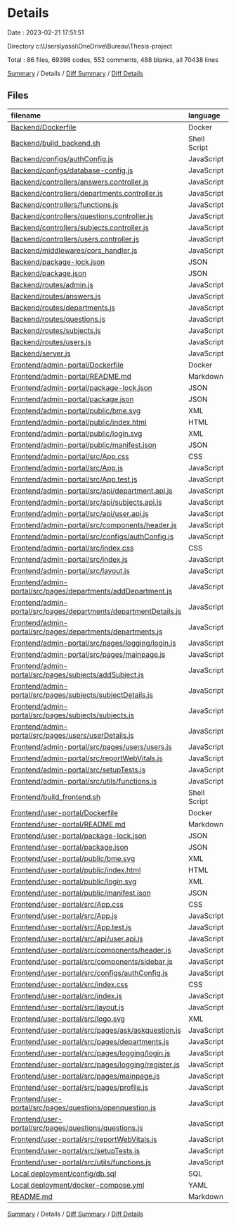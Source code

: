 # Details

Date : 2023-02-21 17:51:51

Directory c:\\Users\\yassi\\OneDrive\\Bureau\\Thesis-project

Total : 86 files,  69398 codes, 552 comments, 488 blanks, all 70438 lines

[Summary](results.md) / Details / [Diff Summary](diff.md) / [Diff Details](diff-details.md)

## Files
| filename | language | code | comment | blank | total |
| :--- | :--- | ---: | ---: | ---: | ---: |
| [Backend/Dockerfile](/Backend/Dockerfile) | Docker | 7 | 0 | 1 | 8 |
| [Backend/build_backend.sh](/Backend/build_backend.sh) | Shell Script | 6 | 1 | 4 | 11 |
| [Backend/configs/authConfig.js](/Backend/configs/authConfig.js) | JavaScript | 17 | 2 | 2 | 21 |
| [Backend/configs/database-config.js](/Backend/configs/database-config.js) | JavaScript | 15 | 1 | 0 | 16 |
| [Backend/controllers/answers.controller.js](/Backend/controllers/answers.controller.js) | JavaScript | 33 | 21 | 11 | 65 |
| [Backend/controllers/departments.controller.js](/Backend/controllers/departments.controller.js) | JavaScript | 70 | 53 | 17 | 140 |
| [Backend/controllers/functions.js](/Backend/controllers/functions.js) | JavaScript | 32 | 18 | 10 | 60 |
| [Backend/controllers/questions.controller.js](/Backend/controllers/questions.controller.js) | JavaScript | 114 | 71 | 23 | 208 |
| [Backend/controllers/subjects.controller.js](/Backend/controllers/subjects.controller.js) | JavaScript | 77 | 60 | 16 | 153 |
| [Backend/controllers/users.controller.js](/Backend/controllers/users.controller.js) | JavaScript | 102 | 63 | 20 | 185 |
| [Backend/middlewares/cors_handler.js](/Backend/middlewares/cors_handler.js) | JavaScript | 11 | 4 | 2 | 17 |
| [Backend/package-lock.json](/Backend/package-lock.json) | JSON | 2,170 | 0 | 1 | 2,171 |
| [Backend/package.json](/Backend/package.json) | JSON | 23 | 0 | 1 | 24 |
| [Backend/routes/admin.js](/Backend/routes/admin.js) | JavaScript | 8 | 1 | 3 | 12 |
| [Backend/routes/answers.js](/Backend/routes/answers.js) | JavaScript | 6 | 8 | 10 | 24 |
| [Backend/routes/departments.js](/Backend/routes/departments.js) | JavaScript | 9 | 6 | 10 | 25 |
| [Backend/routes/questions.js](/Backend/routes/questions.js) | JavaScript | 11 | 8 | 16 | 35 |
| [Backend/routes/subjects.js](/Backend/routes/subjects.js) | JavaScript | 10 | 6 | 9 | 25 |
| [Backend/routes/users.js](/Backend/routes/users.js) | JavaScript | 10 | 7 | 12 | 29 |
| [Backend/server.js](/Backend/server.js) | JavaScript | 14 | 7 | 13 | 34 |
| [Frontend/admin-portal/Dockerfile](/Frontend/admin-portal/Dockerfile) | Docker | 7 | 0 | 1 | 8 |
| [Frontend/admin-portal/README.md](/Frontend/admin-portal/README.md) | Markdown | 38 | 0 | 33 | 71 |
| [Frontend/admin-portal/package-lock.json](/Frontend/admin-portal/package-lock.json) | JSON | 30,577 | 0 | 1 | 30,578 |
| [Frontend/admin-portal/package.json](/Frontend/admin-portal/package.json) | JSON | 47 | 0 | 1 | 48 |
| [Frontend/admin-portal/public/bme.svg](/Frontend/admin-portal/public/bme.svg) | XML | 1,271 | 0 | 0 | 1,271 |
| [Frontend/admin-portal/public/index.html](/Frontend/admin-portal/public/index.html) | HTML | 20 | 23 | 1 | 44 |
| [Frontend/admin-portal/public/login.svg](/Frontend/admin-portal/public/login.svg) | XML | 46 | 0 | 1 | 47 |
| [Frontend/admin-portal/public/manifest.json](/Frontend/admin-portal/public/manifest.json) | JSON | 8 | 0 | 1 | 9 |
| [Frontend/admin-portal/src/App.css](/Frontend/admin-portal/src/App.css) | CSS | 33 | 0 | 6 | 39 |
| [Frontend/admin-portal/src/App.js](/Frontend/admin-portal/src/App.js) | JavaScript | 34 | 0 | 3 | 37 |
| [Frontend/admin-portal/src/App.test.js](/Frontend/admin-portal/src/App.test.js) | JavaScript | 7 | 0 | 2 | 9 |
| [Frontend/admin-portal/src/api/department.api.js](/Frontend/admin-portal/src/api/department.api.js) | JavaScript | 43 | 0 | 3 | 46 |
| [Frontend/admin-portal/src/api/subjects.api.js](/Frontend/admin-portal/src/api/subjects.api.js) | JavaScript | 51 | 0 | 3 | 54 |
| [Frontend/admin-portal/src/api/user.api.js](/Frontend/admin-portal/src/api/user.api.js) | JavaScript | 34 | 0 | 1 | 35 |
| [Frontend/admin-portal/src/components/header.js](/Frontend/admin-portal/src/components/header.js) | JavaScript | 122 | 2 | 4 | 128 |
| [Frontend/admin-portal/src/configs/authConfig.js](/Frontend/admin-portal/src/configs/authConfig.js) | JavaScript | 46 | 19 | 5 | 70 |
| [Frontend/admin-portal/src/index.css](/Frontend/admin-portal/src/index.css) | CSS | 12 | 0 | 2 | 14 |
| [Frontend/admin-portal/src/index.js](/Frontend/admin-portal/src/index.js) | JavaScript | 22 | 7 | 6 | 35 |
| [Frontend/admin-portal/src/layout.js](/Frontend/admin-portal/src/layout.js) | JavaScript | 12 | 0 | 2 | 14 |
| [Frontend/admin-portal/src/pages/departments/addDepartment.js](/Frontend/admin-portal/src/pages/departments/addDepartment.js) | JavaScript | 99 | 0 | 6 | 105 |
| [Frontend/admin-portal/src/pages/departments/departmentDetails.js](/Frontend/admin-portal/src/pages/departments/departmentDetails.js) | JavaScript | 167 | 1 | 8 | 176 |
| [Frontend/admin-portal/src/pages/departments/departments.js](/Frontend/admin-portal/src/pages/departments/departments.js) | JavaScript | 84 | 1 | 4 | 89 |
| [Frontend/admin-portal/src/pages/logging/login.js](/Frontend/admin-portal/src/pages/logging/login.js) | JavaScript | 57 | 1 | 6 | 64 |
| [Frontend/admin-portal/src/pages/mainpage.js](/Frontend/admin-portal/src/pages/mainpage.js) | JavaScript | 9 | 0 | 1 | 10 |
| [Frontend/admin-portal/src/pages/subjects/addSubject.js](/Frontend/admin-portal/src/pages/subjects/addSubject.js) | JavaScript | 123 | 0 | 8 | 131 |
| [Frontend/admin-portal/src/pages/subjects/subjectDetails.js](/Frontend/admin-portal/src/pages/subjects/subjectDetails.js) | JavaScript | 146 | 0 | 7 | 153 |
| [Frontend/admin-portal/src/pages/subjects/subjects.js](/Frontend/admin-portal/src/pages/subjects/subjects.js) | JavaScript | 83 | 1 | 4 | 88 |
| [Frontend/admin-portal/src/pages/users/userDetails.js](/Frontend/admin-portal/src/pages/users/userDetails.js) | JavaScript | 209 | 0 | 8 | 217 |
| [Frontend/admin-portal/src/pages/users/users.js](/Frontend/admin-portal/src/pages/users/users.js) | JavaScript | 85 | 1 | 5 | 91 |
| [Frontend/admin-portal/src/reportWebVitals.js](/Frontend/admin-portal/src/reportWebVitals.js) | JavaScript | 12 | 0 | 2 | 14 |
| [Frontend/admin-portal/src/setupTests.js](/Frontend/admin-portal/src/setupTests.js) | JavaScript | 1 | 4 | 1 | 6 |
| [Frontend/admin-portal/src/utils/functions.js](/Frontend/admin-portal/src/utils/functions.js) | JavaScript | 24 | 0 | 3 | 27 |
| [Frontend/build_frontend.sh](/Frontend/build_frontend.sh) | Shell Script | 15 | 1 | 8 | 24 |
| [Frontend/user-portal/Dockerfile](/Frontend/user-portal/Dockerfile) | Docker | 7 | 0 | 1 | 8 |
| [Frontend/user-portal/README.md](/Frontend/user-portal/README.md) | Markdown | 38 | 0 | 33 | 71 |
| [Frontend/user-portal/package-lock.json](/Frontend/user-portal/package-lock.json) | JSON | 30,596 | 0 | 1 | 30,597 |
| [Frontend/user-portal/package.json](/Frontend/user-portal/package.json) | JSON | 48 | 0 | 1 | 49 |
| [Frontend/user-portal/public/bme.svg](/Frontend/user-portal/public/bme.svg) | XML | 1,271 | 0 | 0 | 1,271 |
| [Frontend/user-portal/public/index.html](/Frontend/user-portal/public/index.html) | HTML | 20 | 23 | 1 | 44 |
| [Frontend/user-portal/public/login.svg](/Frontend/user-portal/public/login.svg) | XML | 46 | 0 | 1 | 47 |
| [Frontend/user-portal/public/manifest.json](/Frontend/user-portal/public/manifest.json) | JSON | 25 | 0 | 1 | 26 |
| [Frontend/user-portal/src/App.css](/Frontend/user-portal/src/App.css) | CSS | 0 | 0 | 1 | 1 |
| [Frontend/user-portal/src/App.js](/Frontend/user-portal/src/App.js) | JavaScript | 31 | 0 | 2 | 33 |
| [Frontend/user-portal/src/App.test.js](/Frontend/user-portal/src/App.test.js) | JavaScript | 7 | 0 | 2 | 9 |
| [Frontend/user-portal/src/api/user.api.js](/Frontend/user-portal/src/api/user.api.js) | JavaScript | 17 | 0 | 5 | 22 |
| [Frontend/user-portal/src/components/header.js](/Frontend/user-portal/src/components/header.js) | JavaScript | 89 | 2 | 3 | 94 |
| [Frontend/user-portal/src/components/sidebar.js](/Frontend/user-portal/src/components/sidebar.js) | JavaScript | 67 | 0 | 4 | 71 |
| [Frontend/user-portal/src/configs/authConfig.js](/Frontend/user-portal/src/configs/authConfig.js) | JavaScript | 46 | 19 | 5 | 70 |
| [Frontend/user-portal/src/index.css](/Frontend/user-portal/src/index.css) | CSS | 12 | 0 | 2 | 14 |
| [Frontend/user-portal/src/index.js](/Frontend/user-portal/src/index.js) | JavaScript | 22 | 7 | 6 | 35 |
| [Frontend/user-portal/src/layout.js](/Frontend/user-portal/src/layout.js) | JavaScript | 34 | 0 | 3 | 37 |
| [Frontend/user-portal/src/logo.svg](/Frontend/user-portal/src/logo.svg) | XML | 1 | 0 | 0 | 1 |
| [Frontend/user-portal/src/pages/ask/askquestion.js](/Frontend/user-portal/src/pages/ask/askquestion.js) | JavaScript | 109 | 0 | 3 | 112 |
| [Frontend/user-portal/src/pages/departments.js](/Frontend/user-portal/src/pages/departments.js) | JavaScript | 81 | 0 | 4 | 85 |
| [Frontend/user-portal/src/pages/logging/login.js](/Frontend/user-portal/src/pages/logging/login.js) | JavaScript | 100 | 4 | 8 | 112 |
| [Frontend/user-portal/src/pages/logging/register.js](/Frontend/user-portal/src/pages/logging/register.js) | JavaScript | 48 | 1 | 4 | 53 |
| [Frontend/user-portal/src/pages/mainpage.js](/Frontend/user-portal/src/pages/mainpage.js) | JavaScript | 51 | 0 | 3 | 54 |
| [Frontend/user-portal/src/pages/profile.js](/Frontend/user-portal/src/pages/profile.js) | JavaScript | 8 | 0 | 3 | 11 |
| [Frontend/user-portal/src/pages/questions/openquestion.js](/Frontend/user-portal/src/pages/questions/openquestion.js) | JavaScript | 96 | 0 | 3 | 99 |
| [Frontend/user-portal/src/pages/questions/questions.js](/Frontend/user-portal/src/pages/questions/questions.js) | JavaScript | 68 | 0 | 3 | 71 |
| [Frontend/user-portal/src/reportWebVitals.js](/Frontend/user-portal/src/reportWebVitals.js) | JavaScript | 12 | 0 | 2 | 14 |
| [Frontend/user-portal/src/setupTests.js](/Frontend/user-portal/src/setupTests.js) | JavaScript | 1 | 4 | 1 | 6 |
| [Frontend/user-portal/src/utils/functions.js](/Frontend/user-portal/src/utils/functions.js) | JavaScript | 22 | 0 | 3 | 25 |
| [Local deployment/config/db.sql](/Local%20deployment/config/db.sql) | SQL | 90 | 94 | 47 | 231 |
| [Local deployment/docker-compose.yml](/Local%20deployment/docker-compose.yml) | YAML | 45 | 0 | 4 | 49 |
| [README.md](/README.md) | Markdown | 1 | 0 | 0 | 1 |

[Summary](results.md) / Details / [Diff Summary](diff.md) / [Diff Details](diff-details.md)